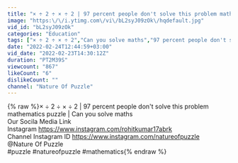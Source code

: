```yaml
---
title: "× ÷ 2 ÷ × ÷ 2 | 97 percent people don't solve this problem mathematics puzzle | Can you solve maths"
image: "https:\/\/i.ytimg.com\/vi\/bL2syJ09zOk\/hqdefault.jpg"
vid_id: "bL2syJ09zOk"
categories: "Education"
tags: ["× ÷ 2 ÷ × ÷ 2","Can you solve maths","97 percent people don't solve this problem mathematics puzzle"]
date: "2022-02-24T12:44:59+03:00"
vid_date: "2022-02-23T14:30:12Z"
duration: "PT2M39S"
viewcount: "867"
likeCount: "6"
dislikeCount: ""
channel: "Nature Of Puzzle"
---
```

{% raw %}× ÷ 2 ÷ × ÷ 2 | 97 percent people don't solve this problem mathematics puzzle | Can you solve maths<br />Our Socila Media Link <br />Instagram  <a rel="nofollow" target="blank" href="https://www.instagram.com/rohitkumar17abrk">https://www.instagram.com/rohitkumar17abrk</a><br />Channel Instagram ID <a rel="nofollow" target="blank" href="https://www.instagram.com/natureofpuzzle">https://www.instagram.com/natureofpuzzle</a><br />@Nature Of Puzzle  <br />#puzzle #natureofpuzzle #mathematics{% endraw %}
